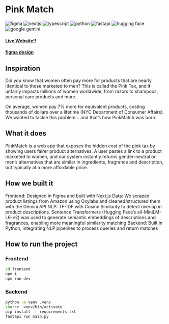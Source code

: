 # Pink Match

![figma](https://img.shields.io/badge/Figma-F24E1E?style=for-the-badge&logo=figma&logoColor=white)
![nextjs](https://img.shields.io/badge/next%20js-000000?style=for-the-badge&logo=nextdotjs&logoColor=white)
![typescript](https://img.shields.io/badge/TypeScript-007ACC?style=for-the-badge&logo=typescript&logoColor=white)
![python](https://img.shields.io/badge/Python-FFD43B?style=for-the-badge&logo=python&logoColor=blue)
![fastapi](https://img.shields.io/badge/fastapi-109989?style=for-the-badge&logo=FASTAPI&logoColor=white)
![hugging face](https://img.shields.io/badge/-HuggingFace-FDEE21?style=for-the-badge&logo=HuggingFace&logoColor=black)
![google gemini](https://img.shields.io/badge/Google%20Gemini-8E75B2?style=for-the-badge&logo=googlegemini&logoColor=white)

#### [Live Website!!](https://pinkmatch.sunray4.hackclub.app/)

#### [figma design](https://www.figma.com/design/znHjr90pu3uQtFkug199cu/PinkMatch--TechNova-2025?node-id=7-115&t=7BseKiNO2oPQBejD-0)
## Inspiration
Did you know that women often pay more for products that are nearly identical to those marketed to men? This is called the Pink Tax, and it unfairly impacts millions of women worldwide, from razors to shampoos, personal care products and more.

On average, women pay 7% more for equivalent products, costing thousands of dollars over a lifetime (NYC Department of Consumer Affairs). We wanted to tackle this problem... and that’s how PinkMatch was born.

## What it does
PinkMatch is a web app that exposes the hidden cost of the pink tax by showing users fairer product alternatives. A user pastes a link to a product marketed to women, and our system instantly returns gender-neutral or men’s alternatives that are similar in ingredients, fragrance and description, but typically at a more affordable price.

## How we built it
Frontend: Designed in Figma and built with Next.js
Data: We scraped product listings from Amazon using Oxylabs and cleaned/structured them with the Gemini API
NLP: TF-IDF with Cosine Similarity to detect overlap in product descriptions. Sentence Transformers (Hugging Face’s all-MiniLM-L6-v2) was used to generate semantic embeddings of descriptions and fragrances, enabling more meaningful similarity matching
Backend: Built in Python, integrating NLP pipelines to process queries and return matches

## How to run the project

### Frontend
```bash
cd frontend
npm i
npm run dev
```

### Backend
```bash
python -m venv .venv
source .venv/bin/activate
pip install -r requirements.txt
fastapi run main.py
```
